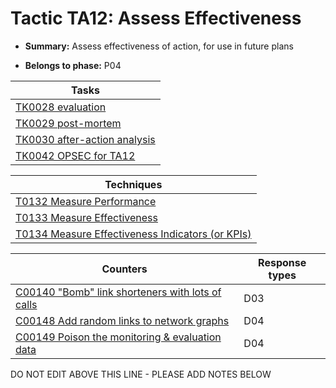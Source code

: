 # Tactic TA12: Assess Effectiveness

* **Summary:** Assess effectiveness of action, for use in future plans 

* **Belongs to phase:** P04



| Tasks |
| ----- |
| [TK0028 evaluation](../generated_pages/tasks/TK0028.md) |
| [TK0029 post-mortem](../generated_pages/tasks/TK0029.md) |
| [TK0030 after-action analysis](../generated_pages/tasks/TK0030.md) |
| [TK0042 OPSEC for TA12](../generated_pages/tasks/TK0042.md) |



| Techniques |
| ---------- |
| [T0132 Measure Performance](../../generated_pages/techniques/T0132.md) |
| [T0133 Measure Effectiveness](../../generated_pages/techniques/T0133.md) |
| [T0134 Measure Effectiveness Indicators (or KPIs)](../../generated_pages/techniques/T0134.md) |



| Counters | Response types |
| -------- | -------------- |
| [C00140 "Bomb" link shorteners with lots of calls](../generated_pages/counters/C00140.md) | D03 |
| [C00148 Add random links to network graphs](../generated_pages/counters/C00148.md) | D04 |
| [C00149 Poison the monitoring & evaluation data](../generated_pages/counters/C00149.md) | D04 |


DO NOT EDIT ABOVE THIS LINE - PLEASE ADD NOTES BELOW